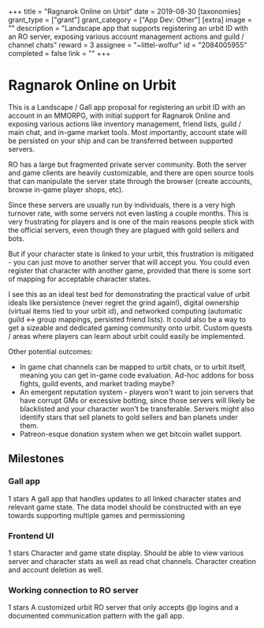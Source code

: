 +++
title = "Ragnarok Online on Urbit"
date = 2019-08-30
[taxonomies]
grant_type = ["grant"]
grant_category = ["App Dev: Other"]
[extra]
image = ""
description = "Landscape app that supports registering an urbit ID with an RO server, exposing various account management actions and guild / channel chats"
reward = 3
assignee = "~littel-wolfur"
id = "2084005955"
completed = false
link = ""
+++

# Ragnarok Online on Urbit


This is a Landscape / Gall app proposal for registering an urbit ID with an account in an MMORPG, with initial support for Ragnarok Online and exposing various actions like inventory management, friend lists, guild / main chat, and in-game market tools. Most importantly, account state will be persisted on your ship and can be transferred between supported servers.

RO has a large but fragmented private server community. Both the server and game clients are heavily customizable, and there are open source tools that can manipulate the server state through the browser (create accounts, browse in-game player shops, etc).

Since these servers are usually run by individuals, there is a very high turnover rate, with some servers not even lasting a couple months. This is very frustrating for players and is one of the main reasons people stick with the official servers, even though they are plagued with gold sellers and bots.

But if your character state is linked to your urbit, this frustration is mitigated - you can just move to another server that will accept you. You could even register that character with another game, provided that there is some sort of mapping for acceptable character states.

I see this as an ideal test bed for demonstrating the practical value of urbit ideals like persistence (never regret the grind again!), digital ownership (virtual items tied to your urbit id), and networked computing (automatic guild <-> group mappings, persisted friend lists). It could also be a way to get a sizeable and dedicated gaming community onto urbit. Custom quests / areas where players can learn about urbit could easily be implemented.

Other potential outcomes:

- In game chat channels can be mapped to urbit chats, or to urbit itself, meaning you can get in-game code evaluation. Ad-hoc addons for boss fights, guild events, and market trading maybe?
- An emergent reputation system - players won't want to join servers that have corrupt GMs or excessive botting, since those servers will likely be blacklisted and your character won't be transferable. Servers might also identify stars that sell planets to gold sellers and ban planets under them.
- Patreon-esque donation system when we get bitcoin wallet support.

## Milestones


### Gall app 
1 stars
A gall app that handles updates to all linked character states and relevant game state. The data model should be constructed with an eye towards supporting multiple games and permissioning


### Frontend UI
1 stars
Character and game state display. Should be able to view various server and character stats as well as read chat channels. Character creation and account deletion as well.


### Working connection to RO server
1 stars
A customized urbit RO server that only accepts @p logins and a documented communication pattern with the gall app.

    
